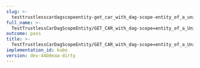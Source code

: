 ```yaml
---
slug: >-
  testtrustlesscardagscopeentity-get_car_with_dag-scope-entity_of_a_unixfs_file_(format-car)-body
full_name: >-
  TestTrustlessCarDagScopeEntity/GET_CAR_with_dag-scope=entity_of_a_UnixFS_file_(format=car)/Body
outcome: pass
title: >-
  TestTrustlessCarDagScopeEntity/GET_CAR_with_dag-scope=entity_of_a_UnixFS_file_(format=car)/Body
implementation_id: kubo
version: dev-44b0eaa-dirty
---
```


